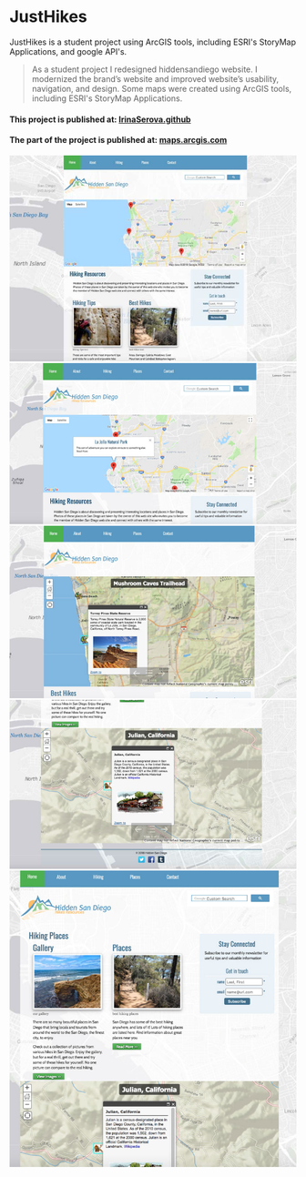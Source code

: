# JustHikes
JustHikes is a student project using ArcGIS tools, including ESRI's StoryMap Applications, and google API's.

> As a student project I redesigned hiddensandiego website.  I modernized the brand’s website and improved  website’s usability, navigation, and design.  Some maps were created using ArcGIS tools, including ESRI's StoryMap Applications.

#### This project is published at: [IrinaSerova.github](https://irinaserova.github.io/JustHikes/index.html)

#### The part of the project is published at: [maps.arcgis.com](https://iserova.maps.arcgis.com/apps/MapSeries/index.html?appid=6299c6bec2b94ec68c1d269446428507)

![screenshot](images/screen/pic1.jpg)
![screenshot](images/screen/pic2.jpg)
![screenshot](images/screen/pic3.jpg)
![screenshot](images/screen/pic4.jpg)
![screenshot](images/screen/pic5.jpg)




